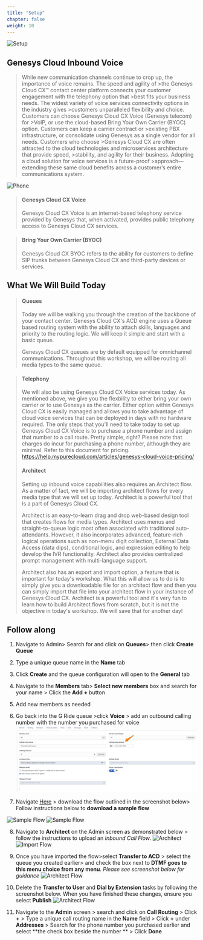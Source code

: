 ```yaml
---
title: "Setup"
chapter: false
weight: 10
---
```

![Setup](/images/setup2.jpg)
## Genesys Cloud Inbound Voice
>While new communication channels continue to crop up, the importance of voice remains. The speed and agility of >the Genesys Cloud CX™ contact center platform connects your customer engagement with the telephony option that >best fits your business needs. The widest variety of voice services connectivity options in the industry gives >customers unparalleled flexibility and choice. Customers can choose Genesys Cloud CX Voice (Genesys telecom) for >VoIP, or use the cloud-based Bring Your Own Carrier (BYOC) option. Customers can keep a carrier contract or >existing PBX infrastructure, or consolidate using Genesys as a single vendor for all needs. Customers who choose >Genesys Cloud CX are often attracted to the cloud technologies and microservices architecture that provide speed, >stability, and agility for their business. Adopting a cloud solution for voice services is a future-proof >approach—extending these same cloud benefits across a customer’s entire communications system.

![Phone](/images/phone.png)

>#### Genesys Cloud CX Voice
>Genesys Cloud CX Voice is an internet-based telephony service provided by Genesys that, when activated, provides public telephony access to Genesys Cloud CX services.

>#### Bring Your Own Carrier (BYOC)
>Genesys Cloud CX BYOC refers to the ability for customers to define SIP trunks between Genesys Cloud CX and third-party devices or services.

## What We Will Build Today
>#### Queues
>Today we will be walking you through the creation of the backbone of your contact center. Genesys Cloud CX's ACD engine uses a Queue based routing system with the ability to attach skills, languages and priority to the routing logic. We will keep it simple and start with a basic queue. 
>
>Genesys Cloud CX queues are by default equipped for omnichannel communications. Throughout this workshop, we will be routing all media types to the same queue. 

>#### Telephony
>We will also be using Genesys Cloud CX Voice services today. As mentioned above, we give you the flexbility to either bring your own carrier or to use Genesys as the carrier. Either option within Genesys Cloud CX is easily managed and allows you to take advantage of cloud voice services that can be deployed in days with no hardware required. The only steps that you'll need to take today to set up Genesys Cloud CX Voice is to purchase a phone number and assign that number to a call route. Pretty simple, right? Please note that charges do incur for purchasing a phone number, although they are minimal. Refer to this document for pricing. https://help.mypurecloud.com/articles/genesys-cloud-voice-pricing/
>
>#### Architect
>
>Setting up inbound voice capabilities also requires an Architect flow. As a matter of fact, we will be importing architect flows for every media type that we will set up today. Architect is a powerful tool that is a part of Genesys Cloud CX. 
>
>Architect is an easy-to-learn drag and drop web-based design tool that creates flows for media types. Architect uses menus and straight-to-queue logic most often associated with traditional auto-attendants. However, it also incorporates advanced, feature-rich logical operations such as non-menu digit collection, External Data Access (data dips), conditional logic, and expression editing to help develop the IVR functionality. Architect also provides centralized prompt management with multi-language support.
>
>Architect also has an export and import option, a feature that is important for today's workshop. What this will allow us to do is to simply give you a downloadable file for an architect flow and then you can simply import that file into your architect flow in your instance of Genesys Cloud CX. Architect is a powerful tool and it's very fun to learn how to build Architect flows from scratch, but it is not the objective in today's workshop. We will save that for another day!

## Follow along

1. Navigate to Admin> Search for and click on **Queues**> then click **Create Queue**
2. Type a unique queue name in the **Name** tab
3. Click **Create** and the queue configuration will open to the **General** tab
 

4. Navigate to the **Members** tab> **Select new members** box and search for your name > Click the **Add +** button
5. Add new members as needed

3. Go back into the G Ride queue >click **Voice** > add an outbound calling number with the number you purchased for voice
  ![Queue Set Calling Party Number](/images/QueueSetCallingParty.jpg)
4. Navigate [Here](https://help.mypurecloud.com/articles/download-architect-flow-examples/) > download the flow outlined in the screenshot below> Follow instructions below to **download a sample flow**


 ![Sample Flow](/images/sampleflow.jpg)
 ![Sample Flow](/images/sampleinstructions.jpg)

8. Navigate to **Architect** on the Admin screen as demonstrated below > follow the instructions  to upload an _Inbound Call Flow_.
 ![Architect](/images/architect.jpg)
 ![Import Flow](/images/importflow.jpg)

9. Once you have imported the flow>select **Transfer to ACD** > select the queue you created earlier> and check the box next to **DTMF goes to this menu choice from any menu**. _Please see screenshot below for guidance_
  ![Architect Flow](/images/architectflow.jpg)

10. Delete the **Transfer to User** and **Dial by Extension** tasks by following the screenshot below. When you have finished these changes, ensure you select **Publish**
  ![Architect Flow](/images/architectflow1.jpg)
        
11. Navigate to the **Admin** screen > search and click on **Call Routing** > Click **+** > Type a unique call routing name in the **Name** field > Click **+** under **Addresses** > Search for the phone number you purchased earlier and select **the check box beside the number ** > Click **Done**


    